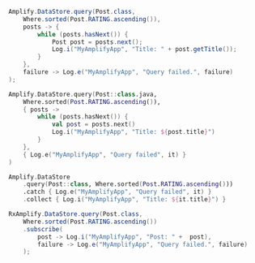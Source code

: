 <amplify-block-switcher>

<amplify-block name="Java">

```java
Amplify.DataStore.query(Post.class,
    Where.sorted(Post.RATING.ascending()),
    posts -> {
        while (posts.hasNext()) {
            Post post = posts.next();
            Log.i("MyAmplifyApp", "Title: " + post.getTitle());
        }
    },
    failure -> Log.e("MyAmplifyApp", "Query failed.", failure)
);
```

</amplify-block>

<amplify-block name="Kotlin - Callbacks">

```kotlin
Amplify.DataStore.query(Post::class.java,
    Where.sorted(Post.RATING.ascending()),
    { posts ->
        while (posts.hasNext()) {
            val post = posts.next()
            Log.i("MyAmplifyApp", "Title: ${post.title}")
        }
    },
    { Log.e("MyAmplifyApp", "Query failed", it) }
)
```

</amplify-block>

<amplify-block name="Kotlin - Flow (Beta)">

```kotlin
Amplify.DataStore
    .query(Post::class, Where.sorted(Post.RATING.ascending()))
    .catch { Log.e("MyAmplifyApp", "Query failed", it) }
    .collect { Log.i("MyAmplifyApp", "Title: ${it.title}") }
```

</amplify-block>

<amplify-block name="RxJava">

```java
RxAmplify.DataStore.query(Post.class,
    Where.sorted(Post.RATING.ascending())
    .subscribe(
        post -> Log.i("MyAmplifyApp", "Post: " +  post),
        failure -> Log.e("MyAmplifyApp", "Query failed.", failure)
    );
```

</amplify-block>

</amplify-block-switcher>
